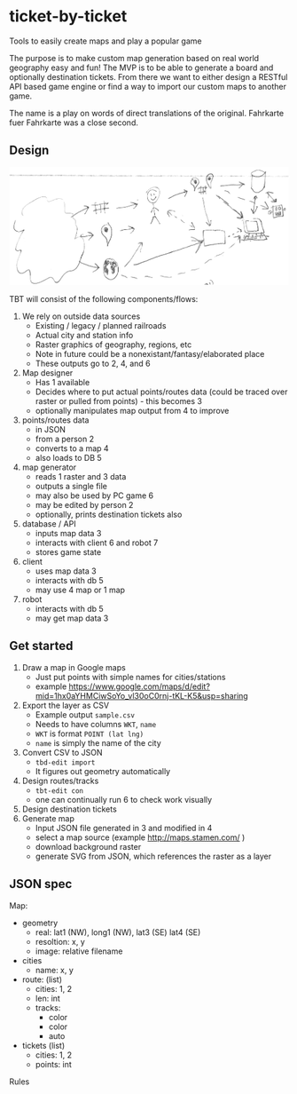 # ticket-by-ticket
Tools to easily create maps and play a popular game

The purpose is to make custom map generation based on real world geography easy and fun!  The MVP is to be able to generate a board and optionally destination tickets.  From there we want to either design a RESTful API based game engine or find a way to import our custom maps to another game.

The name is a play on words of direct translations of the original. Fahrkarte fuer Fahrkarte was a close second.

## Design

![Design diagram](/design/tbt-design.png)

TBT will consist of the following components/flows:

1. We rely on outside data sources
   - Existing / legacy / planned railroads
   - Actual city and station info
   - Raster graphics of geography, regions, etc
   - Note in future could be a nonexistant/fantasy/elaborated place
   - These outputs go to 2, 4, and 6
2. Map designer
   - Has 1 available
   - Decides where to put actual points/routes data (could be traced over raster or pulled from points) - this becomes 3
   - optionally manipulates map output from 4 to improve
3. points/routes data
   - in JSON
   - from a person 2
   - converts to a map 4
   - also loads to DB 5
4. map generator
   - reads 1 raster and 3 data
   - outputs a single file
   - may also be used by PC game 6
   - may be edited by person 2
   - optionally, prints destination tickets also
5. database / API
   - inputs map data 3
   - interacts with client 6 and robot 7
   - stores game state
6. client
   - uses map data 3
   - interacts with db 5
   - may use 4 map or 1 map
7. robot
   - interacts with db 5
   - may get map data 3

## Get started

1. Draw a map in Google maps
   - Just put points with simple names for cities/stations
   - example https://www.google.com/maps/d/edit?mid=1hx0aYHMCiwSoYo_vl30oC0rnj-tKL-K5&usp=sharing
2. Export the layer as CSV
   - Example output `sample.csv`
   - Needs to have columns `WKT`, `name`
   - `WKT` is format `POINT (lat lng)`
   - `name` is simply the name of the city
3. Convert CSV to JSON
   - `tbd-edit import`
   - It figures out geometry automatically
4. Design routes/tracks
   - `tbt-edit con`
   - one can continually run 6 to check work visually
5. Design destination tickets
6. Generate map
   - Input JSON file generated in 3 and modified in 4
   - select a map source (example http://maps.stamen.com/ )
   - download background raster
   - generate SVG from JSON, which references the raster as a layer

## JSON spec

Map:

- geometry
  - real: lat1 (NW), long1 (NW), lat3 (SE) lat4 (SE)
  - resoltion: x, y
  - image: relative filename
- cities
  - name: x, y
- route: (list)
  - cities: 1, 2
  - len: int
  - tracks:
    - color
    - color
    - auto
- tickets (list)
  - cities: 1, 2
  - points: int

Rules
